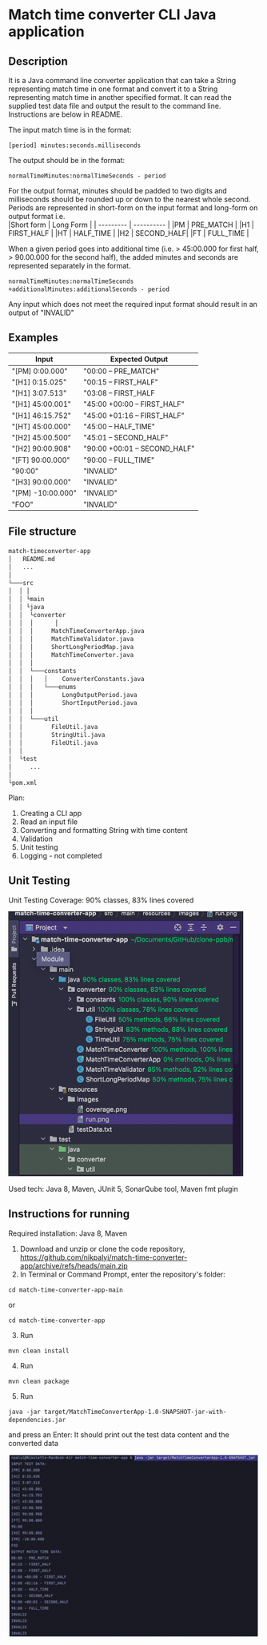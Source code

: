 # Match time converter CLI Java application

## Description
It is a Java command line converter application that can take a String representing match time in one format and convert it to a String representing match time in another specified format. It can read the supplied test data file and output the result to the command line. Instructions are below in README.

The input match time is in the format:
```
[period] minutes:seconds.milliseconds
```
The output should be in the format:
```
normalTimeMinutes:normalTimeSeconds - period
```
For the output format, minutes should be padded to two digits and milliseconds should be rounded
up or down to the nearest whole second. 
Periods are represented in short-form on the input format and long-form on output format i.e.\
|Short form | Long Form  |
| --------- | ---------- |
|PM         | PRE_MATCH  |
|H1         | FIRST_HALF |
|HT         | HALF_TIME  |
|H2         | SECOND_HALF|
|FT         | FULL_TIME  |

When a given period goes into additional time (i.e. > 45:00.000 for first half, > 90.00.000 for the second half), 
the added minutes and seconds are represented separately in the format.

```
normalTimeMinutes:normalTimeSeconds +additionalMinutes:additionalSeconds - period
```

Any input which does not meet the required input format should result in an output of "INVALID"

## Examples

| Input            | Expected Output              |
| -------------    | -------------                |
| "[PM] 0:00.000"  | "00:00 – PRE_MATCH"          |
| "[H1] 0:15.025"  | "00:15 – FIRST_HALF"         |
| "[H1] 3:07.513"  | "03:08 – FIRST_HALF          |
| "[H1] 45:00.001" | "45:00 +00:00 – FIRST_HALF"  |
| "[H1] 46:15.752" | "45:00 +01:16 – FIRST_HALF"  |
| "[HT] 45:00.000" | "45:00 – HALF_TIME"          |
| "[H2] 45:00.500" | "45:01 – SECOND_HALF"        |
| "[H2] 90:00.908" | "90:00 +00:01 – SECOND_HALF" |
| "[FT] 90:00.000" | "90:00 – FULL_TIME"          |
| "90:00"          | "INVALID"                    |
| "[H3] 90:00.000" | "INVALID"                    |
| "[PM] -10:00.000"| "INVALID"                    |
| "FOO"            | "INVALID"                    |

## File structure

```
match-timeconverter-app
│   README.md
│   ... 
│
└───src
│  │ │
│  │ └main
│  │ └java
│  │  └converter
│  │  │      │
│  │  │     MatchTimeConverterApp.java
│  │  │     MatchTimeValidator.java
│  │  │     ShortLongPeriodMap.java
│  │  │     MatchTimeConverter.java
│  │  │
│  │  └───constants
│  │  │   │    ConverterConstants.java  
│  │  │   └───enums
│  │  │        LongOutputPeriod.java
│  │  │        ShortInputPeriod.java            
│  │  │   
│  │  └───util
│  │        FileUtil.java
│  │        StringUtil.java
│  │        FileUtil.java  
│  │
│  └test
│     ...
│
└pom.xml
```
Plan:
1. Creating a CLI app
2. Read an input file
3. Converting and formatting String with time content
4. Validation
5. Unit testing
7. Logging - not completed

## Unit Testing

Unit Testing Coverage: 90% classes, 83% lines covered

![code_coverage](src/main/resources/images/coverage.png)

Used tech: Java 8, Maven, JUnit 5, SonarQube tool, Maven fmt plugin


## Instructions for running
Required installation: Java 8, Maven

1. Download and unzip or clone the code repository, https://github.com/nikpalyi/match-time-converter-app/archive/refs/heads/main.zip
2. In Terminal or Command Prompt, enter the repository's folder: 
```
cd match-time-converter-app-main
```
or
```
cd match-time-converter-app
```
3. Run 
```
mvn clean install
```
4. Run
```
mvn clean package
```
5. Run 
``` 
java -jar target/MatchTimeConverterApp-1.0-SNAPSHOT-jar-with-dependencies.jar
```
and press an Enter: It should print out the test data content and the converted data

![steps in terminal](src/main/resources/images/run.png)

